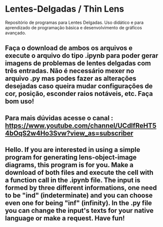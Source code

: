 # Lentes-Delgadas / Thin Lens
Repositório de programas para Lentes Delgadas. Uso didático e para aprendizado de programação básica e desenvolvimento de gráficos avançado.
## Faça o download de ambos os arquivos e execute o arquivo do tipo .ipynb para poder gerar imagens de problemas de lentes delgadas com três entradas. Não é necessário mexer no arquivo .py mas podes fazer as alterações desejadas caso queira mudar configurações de cor, posição, esconder raios notáveis, etc. Faça bom uso!
## Para mais dúvidas acesse o canal : https://www.youtube.com/channel/UCdIfReHT54bOqS2w4Ho3Svw?view_as=subscriber
## Hello. If you are interested in using a simple program for generating lens-object-image diagrams, this program is for you. Make a download of both files and execute the cell with a function call in the .ipynb file. The input is formed by three different informations, one need to be "ind" (indeterminate) and you can choose even one for being "inf" (infinity). In the .py file you can change the input's texts for your native language or make a request. Have fun!
